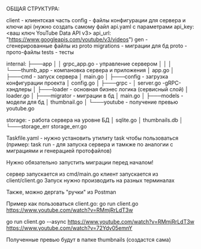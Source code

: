 ОБЩАЯ СТРУКТУРА:

client - клиентская часть
config - файлы конфигурации для сервера и ключи api (нужно создать самому файл api.yaml с параметрами api_key: <ваш ключ YouTube Data API v3>
                                                                                                     api_url: "https://www.googleapis.com/youtube/v3/videos")
gen - сгенерированные файлы из proto
migrations - миграции для бд
proto - прото-файлы
tests - тесты

internal:
├───app
│   │   grpc_app.go - управление сервером
│   │
│   └───thumb_app - компановка сервера и приложения
│           app.go
│
├───cmd - запуск сервера
│       main.go
│
├───config - загрузка конфигурации проекта
│       config.go
│
├───grpc - 
│       server.go -gRPC-хэндлеры
│
├───loader - основная бизнес логика (сервисный слой)
│       loader.go
│
├───migrator - миграции в бд
│       main.go
│
├───models - модели для бд
│       thumbnail.go
│
└───youtube - получение превью
        youtube.go

storage: - работа сервера на уровне БД
│   sqlite.go
│   thumbnails.db
│
└───storage_err
        storage_err.go

Taskfile.yaml - нужно установить утилиту task чтобы пользоваться (пример: task run - для запуска сервера и тамкже по аналогии с миграциями и генерацией протофайлов)

Нужно обязательно запустить миграции перед началом!

сервер запускается из cmd/main.go
клиент запускается из client/client.go
Запуск нужно производить на разных терминалах

Также, можно дергать "ручки" из Postman

Пример как пользоваться client.go:
go run client.go https://www.youtube.com/watch?v=RMmjRrLdT3w

go run client.go --async  https://www.youtube.com/watch?v=RMmjRrLdT3w https://www.youtube.com/watch?v=72Ydy05emnY

Полученные превью будут в папке thumbnails (создастся сама)


